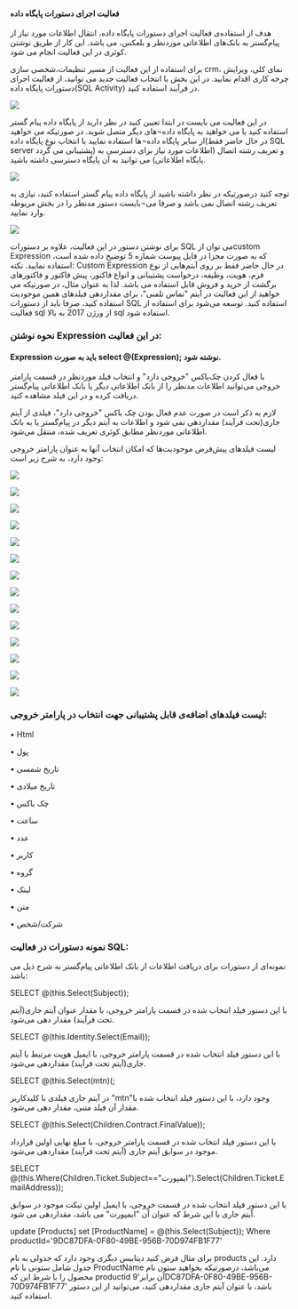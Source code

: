 #### فعالیت اجرای دستورات پایگاه داده

هدف از استفاده‌ی فعالیت اجرای دستورات پایگاه داده، انتقال اطلاعات مورد نیاز از پیام‌گستر به بانک‌های اطلاعاتی موردنظر و بلعکس، می باشد. این کار از طریق نوشتن کوئری در این فعالیت انجام می شود.

برای استفاده از این فعالیت از مسیر تنظیمات،شخصی سازی crm، نمای کلی، ویرایش چرخه کاری اقدام نمایید. در این بخش با انتخاب فعالیت جدید می توانید، از فعالیت اجرای دستورات پایگاه داده(SQL Activity) در فرآیند استفاده کنید.

![](63.png)
 
در این فعالیت می بایست در ابتدا تعیین کنید در نظر دارید از پایگاه داده پیام گستر استفاده کنید یا می خواهید به پایگاه داده¬های دیگر متصل شوید. در صورتیکه می خواهید از سایر پایگاه داده¬ها استفاده نمایید با انتخاب نوع پایگاه داده(در حال حاضر فقط SQL server  پشتیبانی می گردد) و تعریف رشته اتصال (اطلاعات مورد نیاز برای دسترسی به پایگاه اطلاعاتی) می توانید به آن پایگاه دسترسی داشته باشید.

![](64.png)
 
 توجه کنید درصورتیکه در نظر داشته باشید از پایگاه داده پیام گستر استفاده کنید، نیازی به تعریف رشته اتصال نمی باشد و صرفا می¬بایست دستور مدنظر را در بخش مربوطه وارد نمایید.
 
 ![](65.png)
 
برای نوشتن دستور در این فعالیت، علاوه بر دستورات SQL می توان ازcustom Expression  که به صورت مجزا در فایل پیوست شماره 5 توضیح داده شده است، استفاده نمایید. 
نکته: Custom Expression در حال حاضر فقط بر روی آیتم‌هایی از نوع فرم، هویت، وظیفه، درخواست پشتیبانی و انواع فاکتور، پیش فاکتور و فاکتورهای برگشت از خرید و فروش قابل استفاده می باشد. لذا به عنوان مثال، در صورتیکه می خواهید از این فعالیت در آیتم "تماس تلفنی"، برای مقداردهی فیلدهای همین موجودیت استفاده کنید، صرفا باید از دستورات SQL استفاده کنید.
توسعه می‌شود برای استفاده از فعالیت sql  از ورژن 2017 به بالا sql استفاده شود.

### نحوه نوشتن Expression در این فعالیت:

#### Expression باید به صورت select @(Expression); نوشته شود.

با فعال کردن چک‌باکس "خروجی دارد" و انتخاب فیلد موردنظر در قسمت پارامتر خروجی می‌توانید اطلاعات مدنظر را از بانک اطلاعاتی دیگر یا بانک اطلاعاتی پیام‌گستر دریافت کرده و در این فیلد مشاهده کنید.

لازم به ذکر است در صورت عدم فعال بودن چک باکس "خروجی دارد"، فیلدی از آیتم جاری(تحت فرآیند) مقداردهی نمی شود و اطلاعات به آیتم دیگر در پیام‌گستر یا به بانک اطلاعاتی موردنظر مطابق کوئری تعریف شده، منتقل می‌شود. 

لیست فیلدهای پیش‌فرض موجودیت‌ها که امکان انتخاب آنها به عنوان پارامتر خروجی وجود دارد، به شرح زیر است:

![](66.png)

![](67.png)

![](68.png)

![](69.png)

![](70.png)

![](71.png)

![](72.png)

![](73.png)

![](74.png)

![](75.png)

![](76.png)

![](77.png)

![](78.png)

![](79.png)

### لیست فیلدهای اضافه‌ی قابل پشتیبانی جهت انتخاب در پارامتر خروجی: 

•	Html

•	پول

•	تاریخ شمسی

•	تاریخ میلادی

•	چک باکس

•	ساعت 

•	عدد

•	کاربر

•	گروه


•	لینک

•	متن 

•	شرکت/شخص

### نمونه دستورات در فعالیت SQL: 

نمونه‌ای از دستورات برای دریافت اطلاعات از بانک اطلاعاتی پیام‌گستر به شرح ذیل می باشد: 

SELECT @(this.Select(Subject));

با این دستور فیلد انتخاب شده در قسمت پارامتر خروجی، با مقدار عنوان آیتم جاری(آیتم تحت فرآیند) مقدار دهی می‌شود.

SELECT @(this.Identity.Select(Email));

با این دستور فیلد انتخاب شده در قسمت پارامتر خروجی، با ایمیل هویت مرتبط با آیتم جاری(آیتم تحت فرآیند) مقداردهی می‌شود.

 SELECT @(this.Select(mtn)(;
 
در آیتم جاری فیلدی با کلیدکاربر "mtn"وجود دارد، با این دستور فیلد انتخاب شده با مقدار آن فیلد متنی، مقدار دهی می‌شود.

SELECT @(this.Select(Children.Contract.FinalValue));

با این دستور فیلد انتخاب شده در قسمت پارامتر خروجی، با مبلغ نهایی اولین قرارداد موجود در سوابق آیتم جاری (آیتم تحت فرآیند) مقداردهی می‌شود.

SELECT @(this.Where(Children.Ticket.Subject=="ایمپورت").Select(Children.Ticket.EmailAddress));

با این دستور فیلد انتخاب شده در قسمت خروجی، با ایمیل اولین تیکت موجود در سوابق آیتم جاری با این شرط که عنوان آن "ایمپورت" می باشد، مقداردهی می شود.

update [Products] set [ProductName] =
@(this.Select(Subject));
Where productId='9DC87DFA-0F80-49BE-956B-70D974FB1F77'

برای مثال فرض کنید دیتابیس دیگری وجود دارد که جدولی به نام products دارد.  این جدول شامل ستونی با نام  ProductName می‌باشد، درصورتیکه بخواهید ستون نام محصول را با شرط این که productid آن برابر'9DC87DFA-0F80-49BE-956B-70D974FB1F77' باشد، با عنوان آیتم جاری مقداردهی کنید، می‌توانید از این دستور استفاده کنید. 
 
